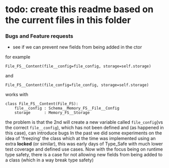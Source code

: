 # todo: create this readme based on the current files in this folder

### Bugs and Feature requests

 - see if we can prevent new fields from being added in the ctor

for example 

```File_FS__Content(file__config=file_config, storage=self.storage)```

and 

```File_FS__Content(file_config=file_config, storage=self.storage)```

works with 

```
class File_FS__Content(File_FS):
    file__config : Schema__Memory_FS__File__Config
    storage      : Memory_FS__Storage
```

the problem is that the 2nd will create a new variable called ```file_config```(vs the correct 
```file__config```), which has not been defined and (as happened in this case), can introduce bugs
In the past we did some experiments on the idea of 'freezing' the class which at the time was implemented
using an extra __locked__ (or similar), this was early days of Type_Safe with much lower test coverage
and defined use cases. Now with the focus being on runtime type safety, there is a case
for not allowing new fields from being added to a class (which in a way break type safety)